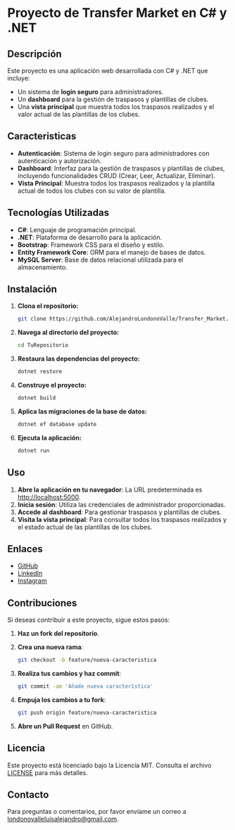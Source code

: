 
# Proyecto de Transfer Market en C# y .NET

## Descripción

Este proyecto es una aplicación web desarrollada con C# y .NET que incluye:
- Un sistema de **login seguro** para administradores.
- Un **dashboard** para la gestión de traspasos y plantillas de clubes.
- Una **vista principal** que muestra todos los traspasos realizados y el valor actual de las plantillas de los clubes.


## Caracteristicas

- **Autenticación**: Sistema de login seguro para administradores con autenticación y autorización.
- **Dashboard**: Interfaz para la gestión de traspasos y plantillas de clubes, incluyendo funcionalidades CRUD (Crear, Leer, Actualizar, Eliminar).
- **Vista Principal**: Muestra todos los traspasos realizados y la plantilla actual de todos los clubes con su valor de plantilla.

## Tecnologías Utilizadas

- **C#**: Lenguaje de programación principal.
- **.NET**: Plataforma de desarrollo para la aplicación.
- **Bootstrap**: Framework CSS para el diseño y estilo.
- **Entity Framework Core**: ORM para el manejo de bases de datos.
- **MySQL Server**: Base de datos relacional utilizada para el almacenamiento.

## Instalación

1. **Clona el repositorio:**

   ```bash
   git clone https://github.com/AlejandroLondonoValle/Transfer_Market.git
   ```

2. **Navega al directorio del proyecto:**

   ```bash
   cd TuRepositorio
   ```

3. **Restaura las dependencias del proyecto:**

   ```bash
   dotnet restore
   ```

4. **Construye el proyecto:**

   ```bash
   dotnet build
   ```

5. **Aplica las migraciones de la base de datos:**

   ```bash
   dotnet ef database update
   ```

6. **Ejecuta la aplicación:**

   ```bash
   dotnet run
   ```

## Uso

1. **Abre la aplicación en tu navegador**: La URL predeterminada es [http://localhost:5000](http://localhost:5000).
2. **Inicia sesión**: Utiliza las credenciales de administrador proporcionadas.
3. **Accede al dashboard**: Para gestionar traspasos y plantillas de clubes.
4. **Visita la vista principal**: Para consultar todos los traspasos realizados y el estado actual de las plantillas de los clubes.

## Enlaces

- [GitHub](https://github.com/AlejandroLondonoValle)
- [LinkedIn](https://www.linkedin.com/in/luís-alejandro-londoño-valle)
- [Instagram](https://www.instagram.com/alejandro_londono206/)

## Contribuciones

Si deseas contribuir a este proyecto, sigue estos pasos:

1. **Haz un fork del repositorio**.
   
2. **Crea una nueva rama**:

   ```bash
   git checkout -b feature/nueva-caracteristica
   ```

3. **Realiza tus cambios y haz commit**:

   ```bash
   git commit -am 'Añade nueva característica'
   ```

4. **Empuja los cambios a tu fork**:

   ```bash
   git push origin feature/nueva-caracteristica
   ```

5. **Abre un Pull Request** en GitHub.

## Licencia

Este proyecto está licenciado bajo la Licencia MIT. Consulta el archivo [LICENSE](LICENSE) para más detalles.

## Contacto

Para preguntas o comentarios, por favor envíame un correo a [londonovalleluisalejandro@gmail.com](mailto:londonovalleluisalejandro@gmail.com).
